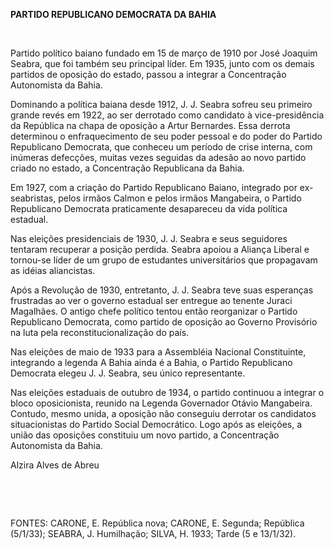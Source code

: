 **PARTIDO REPUBLICANO DEMOCRATA DA BAHIA**

 

Partido político baiano fundado em 15 de março de 1910 por José Joaquim
Seabra, que foi também seu principal líder. Em 1935, junto com os demais
partidos de oposição do estado, passou a integrar a Concentração
Autonomista da Bahia.

Dominando a política baiana desde 1912, J. J. Seabra sofreu seu primeiro
grande revés em 1922, ao ser derrotado como candidato à vice-presidência
da República na chapa de oposição a Artur Bernardes. Essa derrota
determinou o enfraquecimento de seu poder pessoal e do poder do Partido
Republicano Democrata, que conheceu um período de crise interna, com
inúmeras defecções, muitas vezes seguidas da adesão ao novo partido
criado no estado, a Concentração Republicana da Bahia.

Em 1927, com a criação do Partido Republicano Baiano, integrado por
ex-seabristas, pelos irmãos Calmon e pelos irmãos Mangabeira, o Partido
Republicano Democrata praticamente desapareceu da vida política
estadual.

Nas eleições presidenciais de 1930, J. J. Seabra e seus seguidores
tentaram recuperar a posição perdida. Seabra apoiou a Aliança Liberal e
tornou-se líder de um grupo de estudantes universitários que propagavam
as idéias aliancistas.

Após a Revolução de 1930, entretanto, J. J. Seabra teve suas esperanças
frustradas ao ver o governo estadual ser entregue ao tenente Juraci
Magalhães. O antigo chefe político tentou então reorganizar o Partido
Republicano Democrata, como partido de oposição ao Governo Provisório na
luta pela reconstitucionalização do país.

Nas eleições de maio de 1933 para a Assembléia Nacional Constituinte,
integrando a legenda A Bahia ainda é a Bahia, o Partido Republicano
Democrata elegeu J. J. Seabra, seu único representante.

Nas eleições estaduais de outubro de 1934, o partido continuou a
integrar o bloco oposicionista, reunido na Legenda Governador Otávio
Mangabeira. Contudo, mesmo unida, a oposição não conseguiu derrotar os
candidatos situacionistas do Partido Social Democrático. Logo após as
eleições, a união das oposições constituiu um novo partido, a
Concentração Autonomista da Bahia.

Alzira Alves de Abreu

 

 

FONTES: CARONE, E. República nova; CARONE, E. Segunda; República
(5/1/33); SEABRA, J. Humilhação; SILVA, H. 1933; Tarde (5 e 13/1/32).

 
